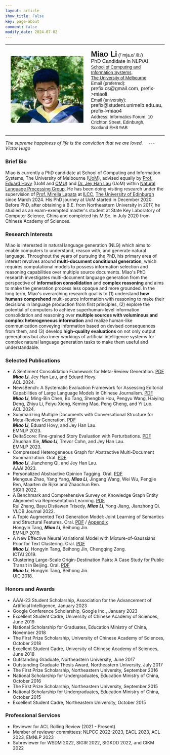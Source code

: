 ```yaml
---
layout: article
show_title: False
key: page-about
comment: false
modify_date: 2024-07-02
---
```


<table>
<tr>
<td width="260" align="center">
    <div style="float:center">
      <img src="files/ava.png" width="230">
    </div>
</td>
<td>
    <p>
        <font face="Arial">
        <b><font size="5.8">Miao Li</font><font size="5.5"></font></b> (/ˈmja.o/ /liː/)<br>
        <font size="3">PhD Candidate in NLP/AI</font><br>
        <a href="https://cis.unimelb.edu.au/">School of Computing and Information Systems</a>,<br> 
        <a href="https://www.unimelb.edu.au/">The University of Melbourne</a><br>
        Email (preferred): <font size="3">prefix.cs@gmail.com, prefix->miaoli</font><br>
        Email (university): <font size="3">prefix@student.unimelb.edu.au, prefix->miao4</font><br>
        Address: Informatics Forum, 10 Crichton Street, Edinburgh, Scotland EH8 9AB
        </font>
   </p>
</td>
</tr>
</table>

*The supreme happiness of life is the conviction that we are loved.  &emsp;--- Victor Hugo*

### Brief Bio

Miao is currently a PhD candidate at School of Computing and Information Systems, The University of Melbourne ([UoM](https://www.unimelb.edu.au/)), advised equally by [Prof. Eduard Hovy](https://scholar.google.com/citations?user=PUFxrroAAAAJ&hl=en) (UoM and [CMU](https://lti.cs.cmu.edu/)) and [Dr. Jey Han Lau](https://scholar.google.com.au/citations?user=MFi65f4AAAAJ&hl=en&oi=ao) (UoM) within [Natural Language Processing Group](https://cis.unimelb.edu.au/research/artificial-intelligence/research/Natural-Language-Processing). He has been doing visiting research under the supervision of [Prof. Mirella Lapata](https://scholar.google.com.au/citations?user=j67B9Q4AAAAJ&hl=en) at [ILCC](https://web.inf.ed.ac.uk/ilcc), [The University of Edinburgh](https://www.ed.ac.uk/) since March 2024. His PhD journey at UoM started in December 2020. Before PhD, after obtaining a B.E. from Northeastern University in 2017, he studied as an exam-exempted master's student at State Key Laboratory of Computer Science, China and completed his M.Sc. in July 2020 from Chinese Academy of Sciences. 

### Research Interests

Miao is interested in natural language generation (NLG) which aims to enable computers to understand, reason with, and generate natural language. Throughout the years of pursuing the PhD, his primary area of interest revolves around **multi-document conditional generation**, which requires computational models to possess information selection and reasoning capabilities over multiple source documents. Miao's PhD research investigates multi-document language generation from the perspective of **information consolidation** and **complex reasoning** and aims to make the generation process less opaque and more grounded. In the long term, Miao's overarching research goal is to (1) understand **how humans comprehend** multi-source information with reasoning to make their decisions in language production from first principles, (2) explore the potential of computers to achieve superhuman-level information consolidation and reasoning over **multiple sources with voluminous and complex heterogeneous information** and realize human-like communication conveying information based on devised consequences from them, and (3) develop **high-quality evaluations** on not only output generations but also inner workings of artificial intelligence systems for complex natural language generation tasks to make them useful and understandable. 

### Selected Publications

- A Sentiment Consolidation Framework for Meta-Review Generation. [PDF](https://arxiv.org/abs/2402.18005) <br> ***Miao Li***, Jey Han Lau, and Eduard Hovy. <br> ACL 2024.
- NewsBench: A Systematic Evaluation Framework for Assessing Editorial Capabilities of Large Language Models in Chinese Journalism. [PDF](https://arxiv.org/abs/2403.00862) <br> ***Miao Li***, Ming-Bin Chen, Bo Tang, Shengbin Hou, Pengyu Wang, Haiying Deng, Zhiyu Li, Feiyu Xiong, Keming Mao, Peng Cheng, and Yi Luo. <br> ACL 2024.
- Summarizing Multiple Documents with Conversational Structure for Meta-Review Generation. [PDF](https://arxiv.org/abs/2305.01498) <br> ***Miao Li***, Eduard Hovy, and Jey Han Lau. <br> EMNLP 2023.
- DeltaScore: Fine-grained Story Evaluation with Perturbations. [PDF](https://arxiv.org/abs/2303.08991) <br> Zhuohan Xie, ***Miao Li***, Trevor Cohn, and Jey Han Lau. <br> EMNLP 2023.
- Compressed Heterogeneous Graph for Abstractive Multi-Document Summarization. Oral. [PDF](https://arxiv.org/abs/2303.06565) <br> ***Miao Li***, Jianzhong Qi, and Jey Han Lau. <br> AAAI 2023.
- Personalized Abstractive Opinion Tagging. Oral. [PDF](https://dl.acm.org/doi/10.1145/3477495.3532037) <br> Mengxue Zhao, Yang Yang, ***Miao Li***, Jingang Wang, Wei Wu, Pengjie Ren, Maarten de Rijke and Zhaochun Ren. <br> SIGIR 2022.
- A Benchmark and Comprehensive Survey on Knowledge Graph Entity Alignment via Representation Learning. [PDF](https://link.springer.com/article/10.1007/s00778-022-00747-z) <br> Rui Zhang, Bayu Distiawan Trisedy, ***Miao Li***, Yong Jiang, Jianzhong Qi. <br> VLDB Journal 2022.
- A Topic Augmented Text Generation Model: Joint Learning of Semantics and Structural Features. Oral. [PDF](https://www.aclweb.org/anthology/D19-1513/) / [Appendix](https://oaimli.github.io/files/paper_at_emnlp2019_appendix.pdf) <br> Hongyin Tang, ***Miao Li***, Beihong Jin. <br> EMNLP 2019.
- A New Effective Neural Variational Model with Mixture-of-Gaussians Prior for Text Clustering. Oral. [PDF](https://oaimli.github.io/files/paper_at_ictai2019.pdf) <br> ***Miao Li***,  Hongyin Tang, Beihong Jin, Chengqing Zong. <br> ICTAI 2019.
- Clustering Large-Scale Origin-Destination Pairs: A Case Study for Public Transit in Beijing. Oral. [PDF](https://ieeexplore.ieee.org/document/8560115) <br> ***Miao Li***, Hongyin Tang, Beihong Jin. <br> UIC 2018.

### Honors and Awards

- AAAI-23 Student Scholarship, Association for the Advancement of Artificial Intelligence, January 2023
- Google Conference Scholarship, Google Inc., January 2023
- Excellent Student Cadre, University of Chinese Academy of Sciences, June 2019
- National Scholarship for Graduates, Education Ministry of China, November 2018
- The First Prize Scholarship, University of Chinese Academy of Sciences, October 2018
- Excellent Student Cadre, University of Chinese Academy of Sciences, June 2018
- Outstanding Graduate, Northeastern University, June 2017
- Outstanding Graduate Thesis Award, Northeastern University, July 2017
- The First Prize Scholarship, Northeastern University, September 2016
- National Scholarship for Undergraduates, Education Ministry of China, October 2016
- The First Prize Scholarship, Northeastern University, September 2015
- National Scholarship for Undergraduates, Education Ministry of China, October 2015
- Excellent Student Cadre, Northeastern University, October 2015

### Professional Services

- Reviewer for ACL Rolling Review (2021 - Present)
- Member of reviewer committees: NLPCC 2022-2023, EACL 2023, ACL 2023, EMNLP 2023
- Subreviewer for WSDM 2022, SIGIR 2022, SIGKDD 2022, and CIKM 2022



